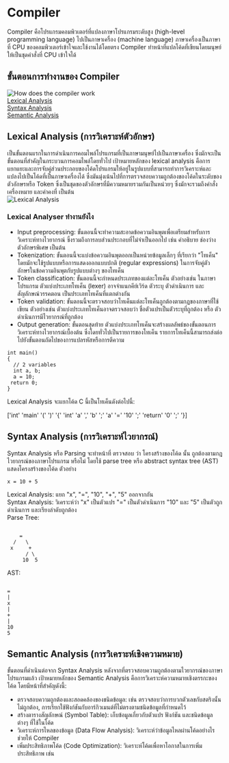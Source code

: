 # Compiler <br>
Compiler คือโปรแกรมคอมพิวเตอร์ที่แปลงภาษาโปรแกรมระดับสูง (high-level programming language) ไปเป็นภาษาเครื่อง (machine language) ภาษาเครื่องเป็นภาษาที่ CPU ของคอมพิวเตอร์เข้าใจและใช้งานได้โดยตรง Compiler ทำหน้าที่แปลโค้ดที่เขียนโดยมนุษย์ให้เป็นชุดคำสั่งที่ CPU เข้าใจได้
## ขั้นตอนการทำงานของ Compiler
![How does the compiler work](https://media.geeksforgeeks.org/wp-content/uploads/20200524115722/Capture3311.png)<br>
[Lexical Analysis](#Lexical-Analysis)<br>
[Syntax Analysis](#Syntax-Analysis)<br>
[Semantic Analysis](#Semantic-Analysis)<br>

## Lexical Analysis (การวิเคราะห์ตัวอักษร)
<a name="Lexical-Analysis"></a>
เป็นขั้นตอนแรกในการดำเนินการคอมไพล์โปรแกรมที่เป็นภาษามนุษย์ไปเป็นภาษาเครื่อง ซึ่งมักจะเป็นขั้นตอนที่สำคัญในกระบวนการคอมไพล์โดยทั่วไป เป้าหมายหลักของ lexical analysis คือการแยกแยะและการจับคู่ส่วนประกอบของโค้ดโปรแกรมให้อยู่ในรูปแบบที่สามารถทำการวิเคราะห์และแปลงไปเป็นโค้ดที่เป็นภาษาเครื่องได้ ซึ่งมันมุ่งเน้นไปที่การตรวจสอบความถูกต้องของโค้ดในระดับของตัวอักษรหรือ Token ซึ่งเป็นชุดของตัวอักษรที่มีความหมายรวมกันเป็นหน่วยๆ ซึ่งมักจะรวมถึงคำสั่ง เครื่องหมาย และค่าคงที่ เป็นต้น <br>
![Lexical Analysis](https://binaryterms.com/wp-content/uploads/2021/11/Lexical-Analysis-in-Compiler.jpg)<br>
### Lexical Analyser ทำงานยังไง
<a name="Lexical-Analyser"></a>
* Input preprocessing:  ขั้นตอนนี้จะทำความสะอาดข้อความอินพุตเพื่อเตรียมสำหรับการวิเคราะห์ทางไวยากรณ์ ซึ่งรวมถึงการลบส่วนประกอบที่ไม่จำเป็นออกไป เช่น คำอธิบาย ช่องว่าง ตัวอักษรพิเศษ เป็นต้น<br>
* Tokenization: ขั้นตอนนี้จะแบ่งข้อความอินพุตออกเป็นหน่วยข้อมูลเล็กๆ ที่เรียกว่า "โทเค็น" โดยมักจะใช้รูปแบบหรือการแสดงออกแบบปกติ (regular expressions) ในการจับคู่ตัวอักษรในข้อความอินพุตกับรูปแบบต่างๆ ของโทเค็น
* Token classification: ขั้นตอนนี้จะกำหนดประเภทของแต่ละโทเค็น ตัวอย่างเช่น ในภาษาโปรแกรม ตัวแบ่งประเภทโทเค็น (lexer) อาจจำแนกคีย์เวิร์ด ตัวระบุ ตัวดำเนินการ และสัญลักษณ์วรรคตอน เป็นประเภทโทเค็นที่แตกต่างกัน
* Token validation: ขั้นตอนนี้จะตรวจสอบว่าโทเค็นแต่ละโทเค็นถูกต้องตามกฎของภาษาที่ใช้เขียน ตัวอย่างเช่น ตัวแบ่งประเภทโทเค็นอาจตรวจสอบว่า ชื่อตัวแปรเป็นตัวระบุที่ถูกต้อง หรือ ตัวดำเนินการมีไวยากรณ์ที่ถูกต้อง
* Output generation: ขั้นตอนสุดท้าย ตัวแบ่งประเภทโทเค็นจะสร้างผลลัพธ์ของขั้นตอนการวิเคราะห์ทางไวยากรณ์เบื้องต้น ซึ่งโดยทั่วไปเป็นรายการของโทเค็น รายการโทเค็นนี้สามารถส่งต่อไปยังขั้นตอนถัดไปของการแปลรหัสหรือการตีความ
```
int main()
{
  // 2 variables
  int a, b;
  a = 10;
 return 0;
}
```
Lexical Analysis จะแยกโค้ด C นี้เป็นโทเค็นดังต่อไปนี้:<br>

['int'  'main'  '('  ')'  '{'  'int'  'a' ','  'b'  ';'
 'a'  '='  '10'  ';' 'return'  '0'  ';'  '}]

## Syntax Analysis (การวิเคราะห์ไวยากรณ์)
<a name="Syntax-Analysis"></a>
Syntax Analysis หรือ Parsing จะทำหน้าที่ ตรวจสอบ ว่า โครงสร้างของโค้ด นั้น ถูกต้องตามกฎไวยากรณ์ของภาษาโปรแกรม หรือไม่ โดยใช้ parse tree หรือ abstract syntax tree (AST) แสดงโครงสร้างของโค้ด
ตัวอย่าง
```
x = 10 + 5

```
Lexical Analysis: แยก "x", "=", "10", "+", "5" ออกจากกัน<br>
Syntax Analysis: วิเคราะห์ว่า "x" เป็นตัวแปร "=" เป็นตัวดำเนินการ "10" และ "5" เป็นตัวถูกดำเนินการ และเรียงลำดับถูกต้อง<br>
Parse Tree:
```

    =
  /   \
 x     +
      / \
     10  5

```
AST:
```

=
|
x
|
+
|
10
5

```

## Semantic Analysis (การวิเคราะห์เชิงความหมาย)
<a name="Semantic-Analysis"></a>
ขั้นตอนที่ดำเนินต่อจาก Syntax Analysis หลังจากที่ตรวจสอบความถูกต้องตามไวยากรณ์ของภาษาโปรแกรมแล้ว เป้าหมายหลักของ Semantic Analysis คือการวิเคราะห์ความหมายเชิงตรรกะของโค้ด โดยมีหน้าที่สำคัญดังนี้:
* ตรวจสอบความถูกต้องและสอดคล้องของชนิดข้อมูล: เช่น ตรวจสอบว่าการบวกตัวเลขกับสตริงนั้นไม่ถูกต้อง, การเรียกใช้ฟังก์ชันกับอาร์กิวเมนต์ที่ไม่ตรงตามชนิดข้อมูลที่กำหนดไว้
* สร้างตารางสัญลักษณ์ (Symbol Table): เก็บข้อมูลเกี่ยวกับตัวแปร ฟังก์ชัน และชนิดข้อมูลต่างๆ ที่ใช้ในโค้ด
* วิเคราะห์การไหลของข้อมูล (Data Flow Analysis): วิเคราะห์ว่าข้อมูลไหลผ่านโค้ดอย่างไร ช่วยให้ Compiler
* เพิ่มประสิทธิภาพโค้ด (Code Optimization): วิเคราะห์โค้ดเพื่อหาโอกาสในการเพิ่มประสิทธิภาพ เช่น
```

```

